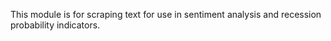 This module is for scraping text for use in sentiment analysis and recession probability indicators.